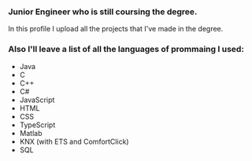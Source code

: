 ### Junior Engineer who is still coursing the degree.

In this profile I upload all the projects that I've made in the degree.

### Also I'll leave a list of all the languages of prommaing I used:
- Java
- C
- C++
- C#
- JavaScript
- HTML
- CSS
- TypeScript
- Matlab
- KNX (with ETS and ComfortClick)
- SQL


<!--
**Raulincher/Raulincher** is a ✨ _special_ ✨ repository because its `README.md` (this file) appears on your GitHub profile.

Here are some ideas to get you started:

- 🔭 I’m currently working on ...
- 🌱 I’m currently learning ...
- 👯 I’m looking to collaborate on ...
- 🤔 I’m looking for help with ...
- 💬 Ask me about ...
- 📫 How to reach me: ...
- 😄 Pronouns: ...
- ⚡ Fun fact: ...
-->
